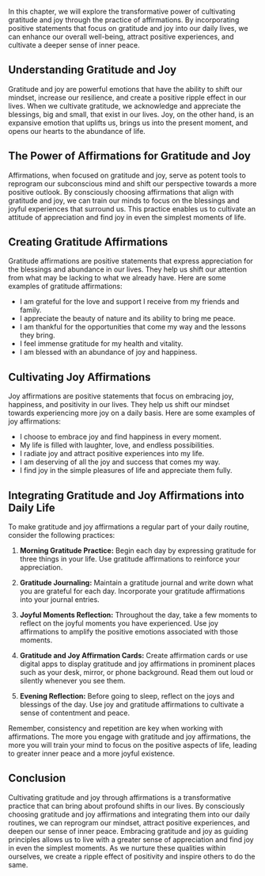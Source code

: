 
In this chapter, we will explore the transformative power of cultivating gratitude and joy through the practice of affirmations. By incorporating positive statements that focus on gratitude and joy into our daily lives, we can enhance our overall well-being, attract positive experiences, and cultivate a deeper sense of inner peace.

Understanding Gratitude and Joy
-------------------------------

Gratitude and joy are powerful emotions that have the ability to shift our mindset, increase our resilience, and create a positive ripple effect in our lives. When we cultivate gratitude, we acknowledge and appreciate the blessings, big and small, that exist in our lives. Joy, on the other hand, is an expansive emotion that uplifts us, brings us into the present moment, and opens our hearts to the abundance of life.

The Power of Affirmations for Gratitude and Joy
-----------------------------------------------

Affirmations, when focused on gratitude and joy, serve as potent tools to reprogram our subconscious mind and shift our perspective towards a more positive outlook. By consciously choosing affirmations that align with gratitude and joy, we can train our minds to focus on the blessings and joyful experiences that surround us. This practice enables us to cultivate an attitude of appreciation and find joy in even the simplest moments of life.

Creating Gratitude Affirmations
-------------------------------

Gratitude affirmations are positive statements that express appreciation for the blessings and abundance in our lives. They help us shift our attention from what may be lacking to what we already have. Here are some examples of gratitude affirmations:

* I am grateful for the love and support I receive from my friends and family.
* I appreciate the beauty of nature and its ability to bring me peace.
* I am thankful for the opportunities that come my way and the lessons they bring.
* I feel immense gratitude for my health and vitality.
* I am blessed with an abundance of joy and happiness.

Cultivating Joy Affirmations
----------------------------

Joy affirmations are positive statements that focus on embracing joy, happiness, and positivity in our lives. They help us shift our mindset towards experiencing more joy on a daily basis. Here are some examples of joy affirmations:

* I choose to embrace joy and find happiness in every moment.
* My life is filled with laughter, love, and endless possibilities.
* I radiate joy and attract positive experiences into my life.
* I am deserving of all the joy and success that comes my way.
* I find joy in the simple pleasures of life and appreciate them fully.

Integrating Gratitude and Joy Affirmations into Daily Life
----------------------------------------------------------

To make gratitude and joy affirmations a regular part of your daily routine, consider the following practices:

1. **Morning Gratitude Practice:** Begin each day by expressing gratitude for three things in your life. Use gratitude affirmations to reinforce your appreciation.

2. **Gratitude Journaling:** Maintain a gratitude journal and write down what you are grateful for each day. Incorporate your gratitude affirmations into your journal entries.

3. **Joyful Moments Reflection:** Throughout the day, take a few moments to reflect on the joyful moments you have experienced. Use joy affirmations to amplify the positive emotions associated with those moments.

4. **Gratitude and Joy Affirmation Cards:** Create affirmation cards or use digital apps to display gratitude and joy affirmations in prominent places such as your desk, mirror, or phone background. Read them out loud or silently whenever you see them.

5. **Evening Reflection:** Before going to sleep, reflect on the joys and blessings of the day. Use joy and gratitude affirmations to cultivate a sense of contentment and peace.

Remember, consistency and repetition are key when working with affirmations. The more you engage with gratitude and joy affirmations, the more you will train your mind to focus on the positive aspects of life, leading to greater inner peace and a more joyful existence.

Conclusion
----------

Cultivating gratitude and joy through affirmations is a transformative practice that can bring about profound shifts in our lives. By consciously choosing gratitude and joy affirmations and integrating them into our daily routines, we can reprogram our mindset, attract positive experiences, and deepen our sense of inner peace. Embracing gratitude and joy as guiding principles allows us to live with a greater sense of appreciation and find joy in even the simplest moments. As we nurture these qualities within ourselves, we create a ripple effect of positivity and inspire others to do the same.
